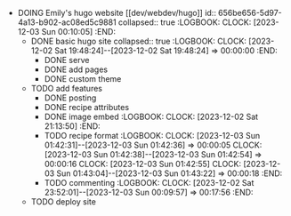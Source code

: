 - DOING Emily's hugo website [[dev/webdev/hugo]]
  id:: 656be656-5d97-4a13-b902-ac08ed5c9881
  collapsed:: true
  :LOGBOOK:
  CLOCK: [2023-12-03 Sun 00:10:05]
  :END:
	- DONE basic hugo site
	  collapsed:: true
	  :LOGBOOK:
	  CLOCK: [2023-12-02 Sat 19:48:24]--[2023-12-02 Sat 19:48:24] =>  00:00:00
	  :END:
		- DONE serve
		- DONE add pages
		- DONE custom theme
	- TODO add features
		- DONE posting
		- DONE recipe attributes
		- DONE image embed
		  :LOGBOOK:
		  CLOCK: [2023-12-02 Sat 21:13:50]
		  :END:
		- TODO recipe format
		  :LOGBOOK:
		  CLOCK: [2023-12-03 Sun 01:42:31]--[2023-12-03 Sun 01:42:36] =>  00:00:05
		  CLOCK: [2023-12-03 Sun 01:42:38]--[2023-12-03 Sun 01:42:54] =>  00:00:16
		  CLOCK: [2023-12-03 Sun 01:42:55]
		  CLOCK: [2023-12-03 Sun 01:43:04]--[2023-12-03 Sun 01:43:22] =>  00:00:18
		  :END:
		- TODO commenting
		  :LOGBOOK:
		  CLOCK: [2023-12-02 Sat 23:52:01]--[2023-12-03 Sun 00:09:57] =>  00:17:56
		  :END:
	- TODO deploy site